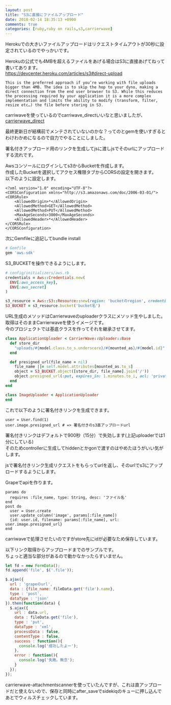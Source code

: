 ```yaml
---
layout: post
title: "S3に直接にファイルアップロード"
date: 2018-02-14 18:35:13 +0900
comments: true
categories: [ruby,ruby on rails,s3,carrierwave]
---
```



Herokuでの大きいファイルアップロードはリクエストタイムアウトが30秒に設定されているのでやっかいです。  

Herokuの公式でも4MBを超えるファイルをあげる場合はS3に直接あげてねって書いてあります。  
https://devcenter.heroku.com/articles/s3#direct-upload  
  
```
This is the preferred approach if you’re working with file uploads bigger than 4MB. The idea is to skip the hop to your dyno, making a direct connection from the end user browser to S3. While this reduces the processing required by your application it is a more complex implementation and limits the ability to modify (transform, filter, resize etc…) the file before storing in S3.
```
  
carriwaveを使っているのでcarriwave_directいいなと思いましたが、  
[carrierwave_direct](https://github.com/dwilkie/carrierwave_direct)  
  
最終更新日が結構前でメンテされていないのかな？ってのとgemを使いすぎるとわけわかめになるので自力でやることにしました。  
  
<!-- more -->    
    
<script async src="//pagead2.googlesyndication.com/pagead/js/adsbygoogle.js"></script>    
<ins class="adsbygoogle"    
     style="display:block; text-align:center;"    
     data-ad-layout="in-article"    
     data-ad-format="fluid"    
     data-ad-client="ca-pub-7039502723411845"    
     data-ad-slot="8206045005"></ins>    
<script>    
     (adsbygoogle = window.adsbygoogle || []).push({});    
</script>    

署名付きアップロード用のリンクを生成してjsに渡しjsでそのurlにアップロードする流れです。  
  
Awsコンソールにログインしてs3からBucketを作成します。  
作成したBucketを選択してアクセス権限タブからCORSの設定を開きます。  
以下のように設定します。  

```
<?xml version="1.0" encoding="UTF-8"?>
<CORSConfiguration xmlns="http://s3.amazonaws.com/doc/2006-03-01/">
<CORSRule>
    <AllowedOrigin>*</AllowedOrigin>
    <AllowedMethod>GET</AllowedMethod>
    <AllowedMethod>PUT</AllowedMethod>
    <MaxAgeSeconds>3000</MaxAgeSeconds>
    <AllowedHeader>*</AllowedHeader>
</CORSRule>
</CORSConfiguration>
```
  
次にGemfileに追記してbundle install  
  
```ruby
# Gemfile
gem 'aws-sdk'
```
  
S3_BUCKETを操作できるようにします。  
  
```ruby
# config/initializers/aws.rb
credentials = Aws::Credentials.new(
  ENV[:aws_access_key],
  ENV[:aws_secret]
)

s3_resource = Aws::S3::Resource::new(region: 'bucketのregion', credentials: credentials)
S3_BUCKET = s3_resource.bucket('bucket名')
```
  
URL生成のメソッドはCarrierwaveのuploaderクラスにメソッド生やしました。  
取得はそのままCarrierwaveを使うイメージです。  
今のプロジェクトでは基底クラスを作ってそれを継承させてます。  
  
```ruby
class ApplicationUploader < CarrierWave::Uploader::Base
  def store_dir
    "uploads/#{model.class.to_s.underscore}/#{mounted_as}/#{model.id}"
  end

  def presigned_url(file_name = nil)
    file_name ||= self.model.attributes[mounted_as.to_s]
    object = S3_BUCKET.object([store_dir, file_name].join('/'))
    object.presigned_url(:put, expires_in: 1.minutes.to_i, acl: 'private')
  end
end

class ImageUploader < ApplicationUploader
end
```
  
これで以下のように署名付きリンクを生成できます。  
  
```
user = User.find(1)
user.image.presigned_url # => 署名付きのs3直アップロードurl
```
  
署名付きリンクはデフォルトで900秒（15分）で失効します(上記uploaderでは1分にしている)  
そのためcontrollerに生成してhiddenとかgonで渡すのはやめたほうがいい気がします。  
  
jsで署名付きリンク生成リクエストをもらってurlを返し、そのurlでs3にアップロードするようにします。  
  
Grapeでapiを作ります。  
  
```
params do
  requires :file_name, type: String, desc: 'ファイル名'
end
post do
  user = User.create
  user.update_column('image', params[:file_name])
  {id: user.id, filename: params[:file_name], url: user.image.presigned_url}
end
```
  
carriwaveで処理させたいのですがstore先にidが必要なため保存しています。  
  
以下リンク取得からアップロードまでのサンプルです。  
ちょっと適当な部分があるので動かなかったらすいません。  
  
```js
let fd = new FormData();
fd.append('file', $('.file'));

$.ajax({
  url : 'grapeのurl',
  data : {file_name: fileData.get('file').name},
  type : 'post',
  dataType : 'json'
}).then(function(data) {
  $.ajax({
    url : data.url,
    data : fileData.get('file'),
    type : 'put',
    dataType : 'xml',
    processData : false,
    contentType : false,
    success : function(){
      console.log('成功したよー');
    },
    error : function(){
      console.log('失敗。無念');
    }
  });
});
```
  
carrierwave-attachmentscannerを使っていたんですが、これは直アップロードだと使えないので、保存と同時にafter_saveでsidekiqのキューに押し込んであとでウィルスチェックしています。  
